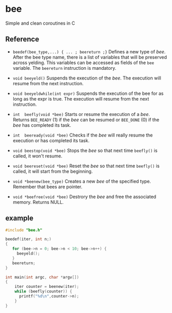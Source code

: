 # bee

Simple and clean coroutines in C

## Reference

  - `beedef(bee_type,...) { ... ; beereturn ;}` Defines a new type of *bee*. After the bee type name, there
     is a list of variables that will be preserved across yelding. This variables can be accessed
     as fields of the `bee` variable. The `beereturn` instruction is mandatory.

  - `void beeyeld()` Suspends the execution of the *bee*. The execution will resume from the next instruction.

  - `void beeyeldwhile(int expr)` Suspends the execution of the bee for as long as the expr is true. The execution will resume from the next instruction.

  - `int  beefly(void *bee)` Starts or resume the execution of a *bee*. Returns `BEE_READY` (1) if the *bee* can be resumed or `BEE_DONE` (0) if the *bee* has completed its task.

  - `int  beeready(void *bee)` Checks if the *bee* will really resume the execution or has completed its task.

  - `void beestop(void *bee)` Stops the *bee* so that next time `beefly()` is called, it won't resume.
  - `void beereset(void *bee)` Reset the *bee* so that next time `beefly()` is called, it will start from the beginning.
  - `void *beenew(bee_type)` Creates a new *bee* of the specified type. Remember that bees are pointer.

  - `void *beefree(void *bee)` Destrory the *bee* and free the associated memory. Returns NULL.

## example

``` C
#include "bee.h"

beedef(iter, int n;)
{
   for (bee->n = 0; bee->n < 10; bee->n++) {
     beeyeld();
   }
   beereturn;
}

int main(int argc, char *argv[])
{
    iter counter = beenew(iter);
    while (beefly(counter)) {
      printf("%d\n",counter->n); 
    }
}
```
